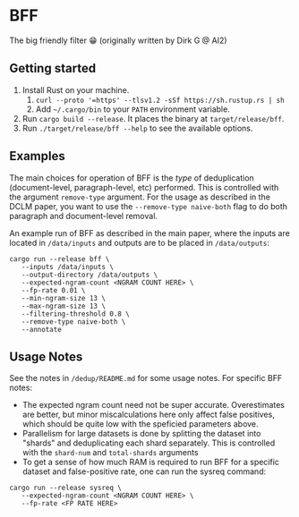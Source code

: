 BFF
===

The big friendly filter 😁
(originally written by Dirk G @ AI2)

Getting started
---------------

1. Install Rust on your machine.
    1. `curl --proto '=https' --tlsv1.2 -sSf https://sh.rustup.rs | sh`
    2. Add `~/.cargo/bin` to your `PATH` environment variable.
2. Run `cargo build --release`. It places the binary at `target/release/bff`.
3. Run `./target/release/bff --help` to see the available options.


Examples
--------
The main choices for operation of BFF is the _type_ of deduplication (document-level, paragraph-level, etc) performed. This is controlled with the argument `remove-type` argument. For the usage as described in the DCLM paper, you want to use the `--remove-type naive-both` flag to do both paragraph and document-level removal.

An example run of BFF as described in the main paper, where the inputs are located in `/data/inputs` and outputs are to be placed in `/data/outputs`:
```
cargo run --release bff \
   --inputs /data/inputs \
   --output-directory /data/outputs \
   --expected-ngram-count <NGRAM COUNT HERE> \
   --fp-rate 0.01 \
   --min-ngram-size 13 \
   --max-ngram-size 13 \
   --filtering-threshold 0.8 \
   --remove-type naive-both \
   --annotate 
```


Usage Notes
--------
See the notes in `/dedup/README.md` for some usage notes. For specific BFF notes:

- The expected ngram count need not be super accurate. Overestimates are better, but minor miscalculations here only affect false positives, which should be quite low with the speficied parameters above.
- Parallelism for large datasets is done by splitting the dataset into "shards" and deduplicating each shard separately. This is controlled with the `shard-num` and `total-shards` arguments
- To get a sense of how much RAM is required to run BFF for a specific dataset and false-positive rate, one can run the sysreq command:
``` 
cargo run --release sysreq \
   --expected-ngram-count <NGRAM COUNT HERE> \
   --fp-rate <FP RATE HERE>
```